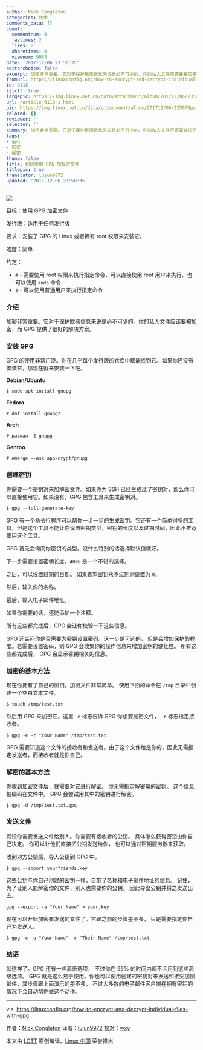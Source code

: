 ```yaml
---
author: Nick Congleton
categories: 技术
comments_data: []
count:
  commentnum: 0
  favtimes: 2
  likes: 0
  sharetimes: 0
  viewnum: 9985
date: '2017-12-06 23:50:35'
editorchoice: false
excerpt: 加密非常重要。它对于保护敏感信息来说是必不可少的。你的私人文件应该要被加密，而 GPG 提供了很好的解决方案。
fromurl: https://linuxconfig.org/how-to-encrypt-and-decrypt-individual-files-with-gpg
id: 9118
islctt: true
largepic: https://img.linux.net.cn/data/attachment/album/201712/06/235030pafawqxu58jl6yn6.jpg
url: /article-9118-1.html
pic: https://img.linux.net.cn/data/attachment/album/201712/06/235030pafawqxu58jl6yn6.jpg.thumb.jpg
related: []
reviewer: ''
selector: ''
summary: 加密非常重要。它对于保护敏感信息来说是必不可少的。你的私人文件应该要被加密，而 GPG 提供了很好的解决方案。
tags:
- gpg
- 加密
- 解密
thumb: false
title: 如何使用 GPG 加解密文件
titlepic: true
translator: lujun9972
updated: '2017-12-06 23:50:35'
---
```


![](https://img.linux.net.cn/data/attachment/album/201712/06/235030pafawqxu58jl6yn6.jpg)


目标：使用 GPG 加密文件


发行版：适用于任何发行版


要求：安装了 GPG 的 Linux 或者拥有 root 权限来安装它。


难度：简单


约定：


* `#` - 需要使用 root 权限来执行指定命令，可以直接使用 root 用户来执行，也可以使用 `sudo` 命令
* `$` - 可以使用普通用户来执行指定命令


### 介绍


加密非常重要。它对于保护敏感信息来说是必不可少的。你的私人文件应该要被加密，而 GPG 提供了很好的解决方案。


### 安装 GPG


GPG 的使用非常广泛。你在几乎每个发行版的仓库中都能找到它。如果你还没有安装它，那现在就来安装一下吧。


**Debian/Ubuntu**



```
$ sudo apt install gnupg

```

**Fedora**



```
# dnf install gnupg2

```

**Arch**



```
# pacman -S gnupg

```

**Gentoo**



```
# emerge --ask app-crypt/gnupg

```

### 创建密钥


你需要一个密钥对来加解密文件。如果你为 SSH 已经生成过了密钥对，那么你可以直接使用它。如果没有，GPG 包含工具来生成密钥对。



```
$ gpg --full-generate-key

```

GPG 有一个命令行程序可以帮你一步一步的生成密钥。它还有一个简单得多的工具，但是这个工具不能让你设置密钥类型，密钥的长度以及过期时间，因此不推荐使用这个工具。


GPG 首先会询问你密钥的类型。没什么特别的话选择默认值就好。


下一步需要设置密钥长度。`4096` 是一个不错的选择。


之后，可以设置过期的日期。 如果希望密钥永不过期则设置为 `0`。


然后，输入你的名称。


最后，输入电子邮件地址。


如果你需要的话，还能添加一个注释。


所有这些都完成后，GPG 会让你校验一下这些信息。


GPG 还会问你是否需要为密钥设置密码。这一步是可选的， 但是会增加保护的程度。若需要设置密码，则 GPG 会收集你的操作信息来增加密钥的健壮性。 所有这些都完成后， GPG 会显示密钥相关的信息。


### 加密的基本方法


现在你拥有了自己的密钥，加密文件非常简单。 使用下面的命令在 `/tmp` 目录中创建一个空白文本文件。



```
$ touch /tmp/test.txt

```

然后用 GPG 来加密它。这里 `-e` 标志告诉 GPG 你想要加密文件， `-r` 标志指定接收者。



```
$ gpg -e -r "Your Name" /tmp/test.txt

```

GPG 需要知道这个文件的接收者和发送者。由于这个文件给是你的，因此无需指定发送者，而接收者就是你自己。


### 解密的基本方法


你收到加密文件后，就需要对它进行解密。 你无需指定解密用的密钥。 这个信息被编码在文件中。 GPG 会尝试用其中的密钥进行解密。



```
$ gpg -d /tmp/test.txt.gpg

```

### 发送文件


假设你需要发送文件给别人。你需要有接收者的公钥。 具体怎么获得密钥由你自己决定。 你可以让他们直接把公钥发送给你， 也可以通过密钥服务器来获取。


收到对方公钥后，导入公钥到 GPG 中。



```
$ gpg --import yourfriends.key

```

这些公钥与你自己创建的密钥一样，自带了名称和电子邮件地址的信息。 记住，为了让别人能解密你的文件，别人也需要你的公钥。 因此导出公钥并将之发送出去。



```
gpg --export -a "Your Name" > your.key

```

现在可以开始加密要发送的文件了。它跟之前的步骤差不多， 只是需要指定你自己为发送人。



```
$ gpg -e -u "Your Name" -r "Their Name" /tmp/test.txt

```

### 结语


就这样了。GPG 还有一些高级选项， 不过你在 99% 的时间内都不会用到这些高级选项。 GPG 就是这么易于使用。你也可以使用创建的密钥对来发送和接受加密邮件，其步骤跟上面演示的差不多， 不过大多数的电子邮件客户端在拥有密钥的情况下会自动帮你做这个动作。




---


via: <https://linuxconfig.org/how-to-encrypt-and-decrypt-individual-files-with-gpg>


作者：[Nick Congleton](https://linuxconfig.org) 译者：[lujun9972](https://github.com/lujun9972) 校对：[wxy](https://github.com/wxy)


本文由 [LCTT](https://github.com/LCTT/TranslateProject) 原创编译，[Linux 中国](https://linux.cn/) 荣誉推出